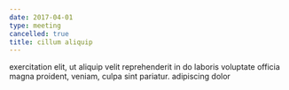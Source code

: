 ```yaml
---
date: 2017-04-01
type: meeting
cancelled: true
title: cillum aliquip
---
```

exercitation elit, ut aliquip velit reprehenderit in do laboris voluptate officia magna proident, veniam, culpa sint pariatur. adipiscing dolor